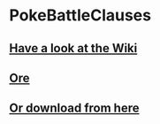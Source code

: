 # PokeBattleClauses

## [Have a look at the Wiki](https://github.com/randombyte-developer/poke-battle-clauses/wiki)

## [Ore](https://ore.spongepowered.org/RandomByte/PokeBattleClauses)

## [Or download from here](https://github.com/randombyte-developer/poke-battle-clauses/releases)